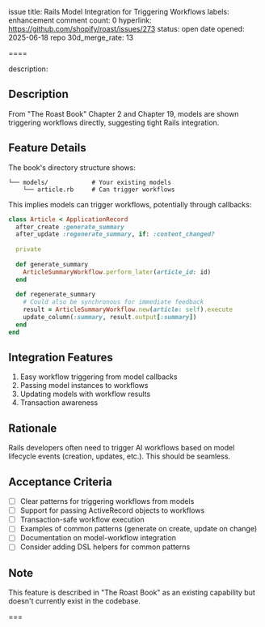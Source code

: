issue title: Rails Model Integration for Triggering Workflows
labels: enhancement
comment count: 0
hyperlink: https://github.com/shopify/roast/issues/273
status: open
date opened: 2025-06-18
repo 30d_merge_rate: 13

====

description:
## Description
From "The Roast Book" Chapter 2 and Chapter 19, models are shown triggering workflows directly, suggesting tight Rails integration.

## Feature Details
The book's directory structure shows:
```
└── models/            # Your existing models
    └── article.rb     # Can trigger workflows
```

This implies models can trigger workflows, potentially through callbacks:

```ruby
class Article < ApplicationRecord
  after_create :generate_summary
  after_update :regenerate_summary, if: :content_changed?
  
  private
  
  def generate_summary
    ArticleSummaryWorkflow.perform_later(article_id: id)
  end
  
  def regenerate_summary
    # Could also be synchronous for immediate feedback
    result = ArticleSummaryWorkflow.new(article: self).execute
    update_column(:summary, result.output[:summary])
  end
end
```

## Integration Features
1. Easy workflow triggering from model callbacks
2. Passing model instances to workflows
3. Updating models with workflow results
4. Transaction awareness

## Rationale
Rails developers often need to trigger AI workflows based on model lifecycle events (creation, updates, etc.). This should be seamless.

## Acceptance Criteria
- [ ] Clear patterns for triggering workflows from models
- [ ] Support for passing ActiveRecord objects to workflows
- [ ] Transaction-safe workflow execution
- [ ] Examples of common patterns (generate on create, update on change)
- [ ] Documentation on model-workflow integration
- [ ] Consider adding DSL helpers for common patterns

## Note
This feature is described in "The Roast Book" as an existing capability but doesn't currently exist in the codebase.

===
